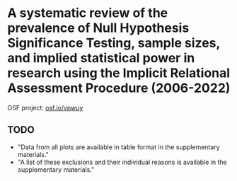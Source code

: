 # A systematic review of the prevalence of Null Hypothesis Significance Testing, sample sizes, and implied statistical power in research using the Implicit Relational Assessment Procedure (2006-2022)



OSF project: [osf.io/vpwuy](https://osf.io/vpwuy/)



## TODO

- "Data from all plots are available in table format in the supplementary materials."
- "A list of these exclusions and their individual reasons is available in the supplementary materials."
